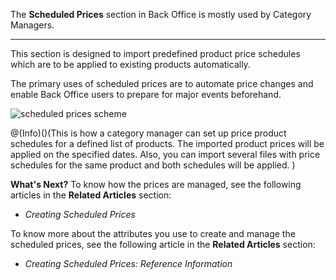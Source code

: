 The **Scheduled Prices** section in Back Office is mostly used by Category Managers.
***
This section is designed to import predefined product price schedules which are to be applied to existing products automatically.

The primary uses of scheduled prices are to automate price changes and enable Back Office users to prepare for major events beforehand.

![scheduled prices scheme](https://confluence-connect.gliffy.net/embed/image/788c8753-2d55-47ef-b164-4ce1b2387b37.png?utm_medium=live&utm_source=custom)

@(Info)()(This is how a category manager can set up price product schedules for a defined list of products. The imported product prices will be applied on the specified dates. Also, you can import several files with price schedules for the same product and both schedules will be applied. )

**What's Next?**
To know how the prices are managed, see the following articles in the **Related Articles** section:
* _Creating Scheduled Prices_

To know more about the attributes you use to create and manage the scheduled prices, see the following article in the **Related Articles** section:
* _Creating Scheduled Prices: Reference Information_